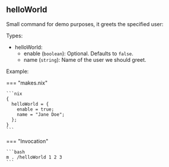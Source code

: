 ## helloWorld

Small command for demo purposes, it greets the specified user:

Types:

- helloWorld:
  - enable (`boolean`): Optional.
    Defaults to `false`.
  - name (`string`):
    Name of the user we should greet.

Example:

=== "makes.nix"

    ```nix
    {
      helloWorld = {
        enable = true;
        name = "Jane Doe";
      };
    }
    ```

=== "Invocation"

    ```bash
    m . /helloWorld 1 2 3
    ```
